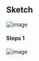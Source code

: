 ## Sketch
![image](https://github.com/user-attachments/assets/8ea177d8-543f-4810-9d01-155a7a49cf34)

#### Steps 1
![image](https://github.com/user-attachments/assets/fd5b1d10-b343-40a0-888f-bb3e5e697149)
